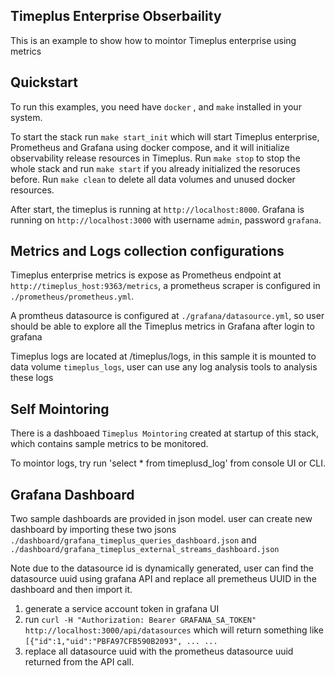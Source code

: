 
## Timeplus Enterprise Obserbaility

This is an example to show how to mointor Timeplus enterprise using metrics


## Quickstart

To run this examples, you need have `docker` , and `make` installed in your system.

To start the stack run `make start_init` which will start Timeplus enterprise, Prometheus and Grafana using docker compose, and it will initialize observability release resources in Timeplus.  Run `make stop` to stop the whole stack and run `make start` if you already initialized the resoruces before.   Run `make clean` to delete all data volumes and unused docker resources.

After start, the timeplus is running at `http://localhost:8000`.  Grafana is running on `http://localhost:3000` with username `admin`, password `grafana`.

## Metrics and Logs collection configurations

Timeplus enterprise metrics is expose as Prometheus endpoint at `http://timeplus_host:9363/metrics`, a prometheus scraper is configured in `./prometheus/prometheus.yml`.

A promtheus datasource is configured at `./grafana/datasource.yml`, so user should be able to explore all the Timeplus metrics in Grafana after login to grafana

Timeplus logs are located at /timeplus/logs, in this sample it is mounted to data volume `timeplus_logs`, user can use any log analysis tools to analysis these logs

## Self Mointoring

There is a dashboaed `Timeplus Mointoring` created at startup of this stack, which contains sample metrics to be monitored.

To mointor logs, try run 'select * from timeplusd_log' from console UI or CLI.

## Grafana Dashboard

Two sample dashboards are provided in json model.  user can create new dashboard by importing these two jsons `./dashboard/grafana_timeplus_queries_dashboard.json` and `./dashboard/grafana_timeplus_external_streams_dashboard.json`

Note due to the datasource id is dynamically generated, user can find the datasource uuid using grafana API and replace all premetheus UUID in the dashboard and then import it.

1. generate a service account token in grafana UI
2. run `curl -H "Authorization: Bearer GRAFANA_SA_TOKEN" http://localhost:3000/api/datasources`
which will return something like `[{"id":1,"uid":"PBFA97CFB590B2093", ... ...`
3. replace all datasource uuid with the prometheus datasource uuid returned from the API call.
